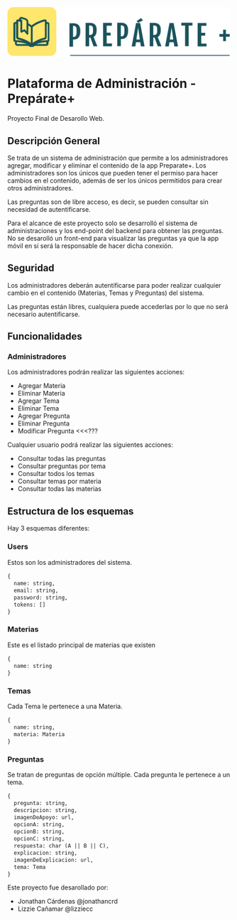![Preparate+Logo](/FrontEnd/public/img/LogoColor.png)
# Plataforma de Administración - Prepárate+
Proyecto Final de Desarollo Web.

## Descripción General
Se trata de un sistema de administración que permite a los administradores agregar, modificar y eliminar el contenido de la app Preparate+.
Los administradores son los únicos que pueden tener el permiso para hacer cambios en el contenido, además de ser los únicos permitidos para crear otros administradores.

Las preguntas son de libre acceso, es decir, se pueden consultar sin necesidad de autentificarse.

Para el alcance de este proyecto solo se desarrolló el sistema de administraciones y los end-point del backend para obtener las preguntas. No se desarolló un front-end para visualizar las preguntas ya que la app móvil en sí será la responsable de hacer dicha conexión.

## Seguridad
Los administradores deberán autentificarse para poder realizar cualquier cambio en el contenido (Materias, Temas y Preguntas) del sistema.

Las preguntas están libres, cualquiera puede accederlas por lo que no será necesario autentificarse.

## Funcionalidades
### Administradores
Los administradores podrán realizar las siguientes acciones:
* Agregar Materia
* Eliminar Materia
* Agregar Tema
* Eliminar Tema
* Agregar Pregunta
* Eliminar Pregunta
* Modificar Pregunta <<<???

Cualquier usuario podrá realizar las siguientes acciones:
* Consultar todas las preguntas
* Consultar preguntas por tema
* Consultar todos los temas
* Consultar temas por materia
* Consultar todas las materias


## Estructura de los esquemas
Hay 3 esquemas diferentes:

### Users
Estos son los administradores del sistema.
```
{
  name: string,
  email: string,
  password: string,
  tokens: []
}
```

### Materias
Este es el listado principal de materias que existen
```
{
  name: string
}
```


### Temas
Cada Tema le pertenece a una Materia.
```
{
  name: string,
  materia: Materia
}
```

### Preguntas
Se tratan de preguntas de opción múltiple. Cada pregunta le pertenece a un tema.
```
{
  pregunta: string,
  descripcion: string,
  imagenDeApoyo: url,
  opcionA: string,
  opcionB: string,
  opcionC: string,
  respuesta: char (A || B || C),
  explicacion: string,
  imagenDeExplicacion: url,
  tema: Tema 
}
```

Este proyecto fue desarollado por:
* Jonathan Cárdenas @jonathancrd
* Lizzie Cañamar @lizziecc
